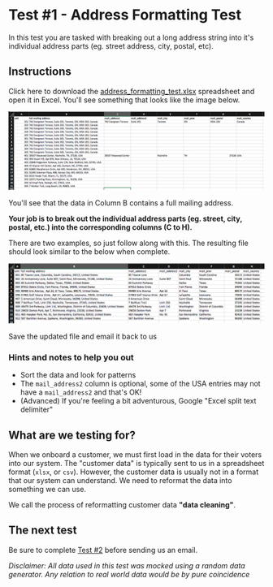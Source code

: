 # Test #1 - Address Formatting Test

In this test you are tasked with breaking out a long address string into it's individual address parts (eg. street address, city, postal, etc).

## Instructions

Click here to download the [address_formatting_test.xlsx](address_formatting_test.xlsx?raw=true) spreadsheet and open it in Excel. You'll see something that looks like the image below.

![](test.png)

You'll see that the data in Column B contains a full mailing address.

**Your job is to break out the individual address parts (eg. street, city, postal, etc.) into the corresponding columns (C to H).**

There are two examples, so just follow along with this. The resulting file should look similar to the below when complete.

![](results.png)

Save the updated file and email it back to us

### Hints and notes to help you out

- Sort the data and look for patterns
- The `mail_address2` column is optional, some of the USA entries may not have a `mail_address2` and that's OK!
- (Advanced) If you're feeling a bit adventurous, Google "Excel split text delimiter"

## What are we testing for?

When we onboard a customer, we must first load in the data for their voters into our system. The "customer data" is typically sent to us in a spreadsheet format (`xlsx`, or `csv`). However, the customer data is usually not in a format that our system can understand. We need to reformat the data into something we can use.

We call the process of reformatting customer data **"data cleaning"**.

## The next test

Be sure to complete [Test #2](../2_fee_lookup) before sending us an email.


_Disclaimer: All data used in this test was mocked using a random data generator. Any relation to real world data would be by pure coincidence_
